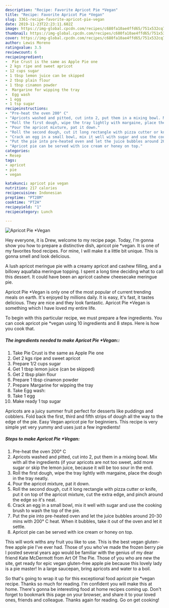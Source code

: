```yaml
---
description: "Recipe: Favorite Apricot Pie *Vegan"
title: "Recipe: Favorite Apricot Pie *Vegan"
slug: 3361-recipe-favorite-apricot-pie-vegan
date: 2019-11-23T22:23:11.602Z
image: https://img-global.cpcdn.com/recipes/c680fa10ae4ffd65/751x532cq70/apricot-pie-vegan-recipe-main-photo.jpg
thumbnail: https://img-global.cpcdn.com/recipes/c680fa10ae4ffd65/751x532cq70/apricot-pie-vegan-recipe-main-photo.jpg
cover: https://img-global.cpcdn.com/recipes/c680fa10ae4ffd65/751x532cq70/apricot-pie-vegan-recipe-main-photo.jpg
author: Lewis Moreno
ratingvalue: 3.5
reviewcount: 6
recipeingredient:
-  Pie Crust is the same as Apple Pie one
- 2 kgs ripe and sweet apricot
- 12 cups sugar
- 1 tbsp lemon juice can be skipped
- 2 tbsp plain flour
- 1 tbsp cinamon powder
-  Margarine for wipping the tray
-  Egg wash
- 1 egg
- 1 tsp sugar
recipeinstructions:
- "Pre-heat the oven 200° C"
- "Apricots washed and pitted, cut into 2, put them in a mixing bowl. Mix with all the ingredients (if your apricots are not too sweet, add more sugar or skip the lemon juice, because it will be too sour in the end."
- "Roll the first dough, wipe the tray lightly with margaine, place the dough in the tray neatly."
- "Pour the apricot mixture, pat it down."
- "Roll the second dough, cut it long rectangle with pizza cutter or knife, put it on top of the apricot mixture, cut the extra edge, and pinch around the edge so it&#39;s neat."
- "Crack an egg in a small bowl, mix it well with sugar and use the cooking brush to wash the top of the pie."
- "Put the pie into pre-heated oven and let the juice bubbles around 20-30 mins with 200° C heat. When it bubbles, take it out of the oven and let it settle."
- "Apricot pie can be served with ice cream or honey on top."
categories:
- Resep
tags:
- apricot
- pie
- vegan

katakunci: apricot pie vegan
nutrition: 217 calories
recipecuisine: Indonesian
preptime: "PT28M"
cooktime: "PT2H"
recipeyield: "1"
recipecategory: Lunch

---
```



![Apricot Pie *Vegan](https://img-global.cpcdn.com/recipes/c680fa10ae4ffd65/751x532cq70/apricot-pie-vegan-recipe-main-photo.jpg)

Hey everyone, it is Drew, welcome to my recipe page. Today, I'm gonna show you how to prepare a distinctive dish, apricot pie *vegan. It is one of my favorites food recipes. For mine, I will make it a little bit unique. This is gonna smell and look delicious.

A lush apricot meringue pie with a creamy apricot and cashew filling, and a billowy aquafaba meringue topping. I spent a long time deciding what to call this dessert. It could have been an apricot cashew cheesecake meringue pie.

Apricot Pie *Vegan is only one of the most popular of current trending meals on earth. It's enjoyed by millions daily. It is easy, it's fast, it tastes delicious. They are nice and they look fantastic. Apricot Pie *Vegan is something which I have loved my entire life.


To begin with this particular recipe, we must prepare a few ingredients. You can cook apricot pie *vegan using 10 ingredients and 8 steps. Here is how you cook that.

##### The ingredients needed to make Apricot Pie *Vegan::

1. Take  Pie Crust is the same as Apple Pie one
1. Get 2 kgs ripe and sweet apricot
1. Prepare 1/2 cups sugar
1. Get 1 tbsp lemon juice (can be skipped)
1. Get 2 tbsp plain flour
1. Prepare 1 tbsp cinamon powder
1. Prepare  Margarine for wipping the tray
1. Take  Egg wash:
1. Take 1 egg
1. Make ready 1 tsp sugar


Apricots are a juicy summer fruit perfect for desserts like puddings and cobblers. Fold back the first, third and fifth strips of dough all the way to the edge of the pie. Easy Vegan apricot pie for beginniers. This recipe is very simple yet very yummy and uses just a few ingredients! 

##### Steps to make Apricot Pie *Vegan:

1. Pre-heat the oven 200° C
1. Apricots washed and pitted, cut into 2, put them in a mixing bowl. Mix with all the ingredients (if your apricots are not too sweet, add more sugar or skip the lemon juice, because it will be too sour in the end.
1. Roll the first dough, wipe the tray lightly with margaine, place the dough in the tray neatly.
1. Pour the apricot mixture, pat it down.
1. Roll the second dough, cut it long rectangle with pizza cutter or knife, put it on top of the apricot mixture, cut the extra edge, and pinch around the edge so it&#39;s neat.
1. Crack an egg in a small bowl, mix it well with sugar and use the cooking brush to wash the top of the pie.
1. Put the pie into pre-heated oven and let the juice bubbles around 20-30 mins with 200° C heat. When it bubbles, take it out of the oven and let it settle.
1. Apricot pie can be served with ice cream or honey on top.


This will work withs any fruit you like to use. This is the best vegan gluten-free apple pie I&#39;ve ever had. Those of you who&#39;ve made the frozen berry pie I posted several years ago would be familiar with the genius of my dear friend Kate McDermott from Art Of The Pie. Those of you who are new the site, get ready for epic vegan gluten-free apple pie because this lovely lady is a pie master! In a large saucepan, bring apricots and water to a boil. 

So that's going to wrap it up for this exceptional food apricot pie *vegan recipe. Thanks so much for reading. I'm confident you will make this at home. There's gonna be interesting food at home recipes coming up. Don't forget to bookmark this page on your browser, and share it to your loved ones, friends and colleague. Thanks again for reading. Go on get cooking!
